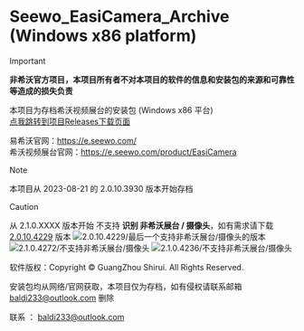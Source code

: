 
# Seewo_EasiCamera_Archive (Windows x86 platform)
> [!IMPORTANT]
> **非希沃官方项目，本项目所有者不对本项目的软件的信息和安装包的来源和可靠性等造成的损失负责**

本项目为存档希沃视频展台的安装包 (Windows x86 平台)<br/>
[点我跳转到项目Releases下载页面](https://github.com/baldi233/Seewo_EasiCamera_Archive/releases)


易希沃官网：https://e.seewo.com/ <br/>
希沃视频展台官网：https://e.seewo.com/product/EasiCamera

> [!NOTE]
> 本项目从 2023-08-21 的 2.0.10.3930 版本开始存档

> [!CAUTION]
> 从 2.1.0.XXXX 版本开始 不支持 **识别 非希沃展台 / 摄像头**，如有需求请下载 [2.0.10.4229](https://github.com/baldi233/Seewo_EasiCamera_Archive/releases/tag/2.0.10.4229) 版本
>![2.0.10.4229/最后一个支持非希沃展台/摄像头的版本](https://github.com/user-attachments/assets/e2fcc832-3ed6-477d-87fa-390d3927decc)
> ![2.1.0.4272/不支持非希沃展台/摄像头](https://github.com/user-attachments/assets/893fa3de-348c-442c-b7f5-e185bac12ab3)
> ![2.1.0.4236/不支持非希沃展台/摄像头](https://github.com/user-attachments/assets/1183e957-7179-44cd-b8ef-f9e9b6be7218)

软件版权：Copyright ©  GuangZhou Shirui. All Rights Reserved.

安装包均从网络/官网获取，本项目仅为存档，如有侵权请联系邮箱 baldi233@outlook.com 删除

联系 ： baldi233@outlook.com



